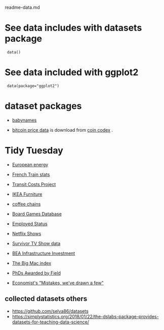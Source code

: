 readme-data.md

# See data includes with datasets package

	 data()

# See data included with ggplot2

	 data(package="ggplot2")

# dataset packages

- [babynames](https://www.rdocumentation.org/packages/babynames)

- [bitcoin price data](bitcoin_2010-8-16_2021-10-17_USD) is download from [coin codex](https://coincodex.com/crypto/bitcoin/historical-data/) .

# Tidy Tuesday

- [European energy](https://github.com/rfordatascience/tidytuesday/blob/master/data/2020/2020-08-04/readme.md)

- [French Train stats](https://github.com/rfordatascience/tidytuesday/tree/master/data/2019/2019-02-26)

- [Transit Costs Project](https://github.com/rfordatascience/tidytuesday/blob/master/data/2021/2021-01-05/readme.md)

- [IKEA Furniture](https://github.com/rfordatascience/tidytuesday/blob/master/data/2020/2020-11-03/readme.md)

- [coffee chains](https://github.com/rfordatascience/tidytuesday/blob/master/data/2018/2018-05-07/week6_coffee_chains.xlsx)

- [Board Games Database](https://github.com/rfordatascience/tidytuesday/tree/master/data/2019/2019-03-12)

- [Employed Status](https://github.com/rfordatascience/tidytuesday/blob/master/data/2021/2021-02-23/readme.md)

- [Netflix Shows](https://github.com/rfordatascience/tidytuesday/blob/master/data/2021/2021-04-20/readme.md)

- [Survivor TV Show data](https://github.com/rfordatascience/tidytuesday/blob/master/data/2021/2021-06-01/readme.md)

- [BEA Infrastructure Investment](https://github.com/rfordatascience/tidytuesday/blob/master/data/2021/2021-08-10/readme.md)

- [The Big Mac index](https://github.com/rfordatascience/tidytuesday/blob/master/data/2020/2020-12-22/readme.md)

- [PhDs Awarded by Field](https://github.com/rfordatascience/tidytuesday/tree/master/data/2019/2019-02-19)


- [Economist's "Mistakes, we’ve drawn a few"](https://github.com/rfordatascience/tidytuesday/tree/master/data/2019/2019-04-16)



## collected datasets others

- https://github.com/selva86/datasets
- https://simplystatistics.org/2018/01/22/the-dslabs-package-provides-datasets-for-teaching-data-science/
